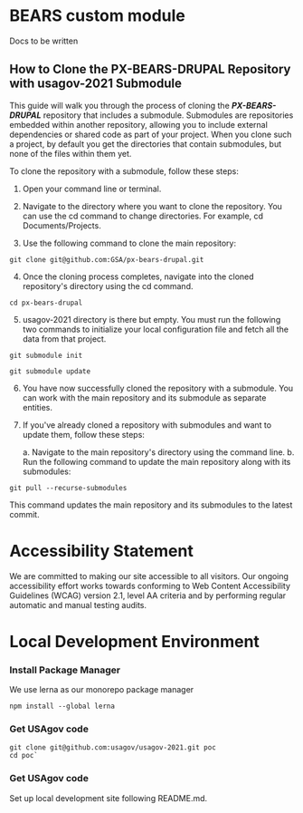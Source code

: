 # BEARS custom module

Docs to be written

## How to Clone the PX-BEARS-DRUPAL Repository with usagov-2021 Submodule
This guide will walk you through the process of cloning the ***PX-BEARS-DRUPAL*** repository that includes a submodule. Submodules are repositories embedded within another repository, allowing you to include external dependencies or shared code as part of your project. When you clone such a project, by default you get the directories that contain submodules, but none of the files within them yet.

To clone the repository with a submodule, follow these steps:

1. Open your command line or terminal.

2. Navigate to the directory where you want to clone the repository. You can use the cd command to change directories. For example, cd Documents/Projects.

3. Use the following command to clone the main repository:

```git clone git@github.com:GSA/px-bears-drupal.git```

4. Once the cloning process completes, navigate into the cloned repository's directory using the cd command.

```cd px-bears-drupal```

5. usagov-2021 directory is there but empty. You must run the following two commands to initialize your local configuration file and fetch all the data from that project.

```git submodule init```

```git submodule update```

6. You have now successfully cloned the repository with a submodule. You can work with the main repository and its submodule as separate entities.

7. If you've already cloned a repository with submodules and want to update them, follow these steps:

    a. Navigate to the main repository's directory using the command line.
    b. Run the following command to update the main repository along with its submodules:

```git pull --recurse-submodules```

This command updates the main repository and its submodules to the latest commit.

# Accessibility Statement

We are committed to making our site accessible to all visitors. Our ongoing accessibility effort works towards conforming to Web Content Accessibility Guidelines (WCAG) version 2.1, level AA criteria and by performing regular automatic and manual testing audits.

# Local Development Environment

### Install Package Manager

We use lerna as our monorepo package manager

```
npm install --global lerna
```

### Get USAgov code
```
git clone git@github.com:usagov/usagov-2021.git poc
cd poc`
```

### Get USAgov code

Set up local development site following README.md.
